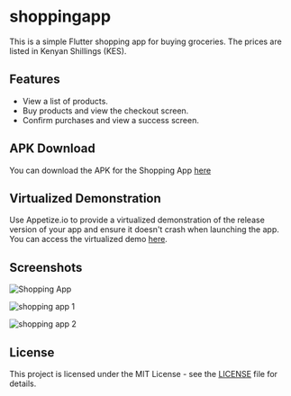 # shoppingapp

This is a simple Flutter shopping app for buying groceries. The prices are listed in Kenyan Shillings (KES).

## Features

- View a list of products.
- Buy products and view the checkout screen.
- Confirm purchases and view a success screen.

## APK Download

You can download the APK for the Shopping App [here](https://appetize.io/app/b_mqfudtedf5ddydnwisq2gq2kzi)

## Virtualized Demonstration

Use Appetize.io to provide a virtualized demonstration of the release version of your app and ensure it doesn't crash when launching the app. You can access the virtualized demo [here](https://appetize.io/app/b_mqfudtedf5ddydnwisq2gq2kzi).


## Screenshots
![Shopping App](https://github.com/Wadonderah/SHOPPINGAPP/assets/149188641/3af0deb8-1e0f-4052-9568-dc5d88eb7514)
                              







![shopping app 1](https://github.com/Wadonderah/SHOPPINGAPP/assets/149188641/f338eda0-7f76-4a73-9983-14a938c85fc4)








![shopping app 2](https://github.com/Wadonderah/SHOPPINGAPP/assets/149188641/03a6f194-063a-4f09-9de3-8fb98778393c)






## License

This project is licensed under the MIT License - see the [LICENSE](LICENSE) file for details.

